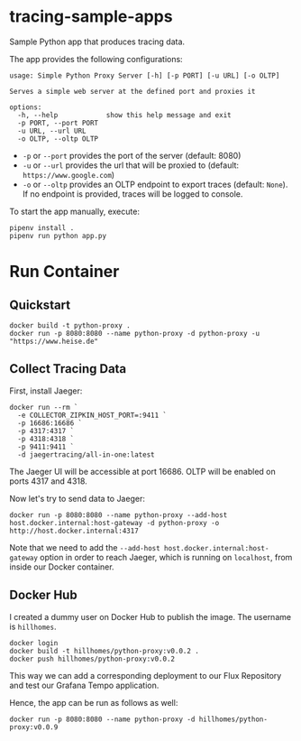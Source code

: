 # tracing-sample-apps
Sample Python app that produces tracing data.

The app provides the following configurations:
```
usage: Simple Python Proxy Server [-h] [-p PORT] [-u URL] [-o OLTP]

Serves a simple web server at the defined port and proxies it

options:
  -h, --help            show this help message and exit
  -p PORT, --port PORT
  -u URL, --url URL
  -o OLTP, --oltp OLTP
```
- `-p` or `--port` provides the port of the server (default: 8080)
- `-u` or `--url` provides the url that will be proxied to (default: `https://www.google.com`)
- `-o` or `--oltp` provides an OLTP endpoint to export traces (default: `None`). If no endpoint is provided, traces will be logged to console.

To start the app manually, execute:
```
pipenv install .
pipenv run python app.py
```

# Run Container
## Quickstart
```
docker build -t python-proxy .
docker run -p 8080:8080 --name python-proxy -d python-proxy -u "https://www.heise.de"
```

## Collect Tracing Data
First, install Jaeger:
```
docker run --rm `
  -e COLLECTOR_ZIPKIN_HOST_PORT=:9411 `
  -p 16686:16686 `
  -p 4317:4317 `
  -p 4318:4318 `
  -p 9411:9411 `
  -d jaegertracing/all-in-one:latest
```
The Jaeger UI will be accessible at port 16686. OLTP will be enabled on ports 4317 and 4318.

Now let's try to send data to Jaeger:
```
docker run -p 8080:8080 --name python-proxy --add-host host.docker.internal:host-gateway -d python-proxy -o http://host.docker.internal:4317
```
Note that we need to add the `--add-host host.docker.internal:host-gateway` option in order to reach Jaeger, which is running on `localhost`, from inside our Docker container.

## Docker Hub
I created a dummy user on Docker Hub to publish the image. The username is `hillhomes`.
```
docker login
docker build -t hillhomes/python-proxy:v0.0.2 .
docker push hillhomes/python-proxy:v0.0.2
```
This way we can add a corresponding deployment to our Flux Repository and test our Grafana Tempo application.

Hence, the app can be run as follows as well:
```
docker run -p 8080:8080 --name python-proxy -d hillhomes/python-proxy:v0.0.9
```